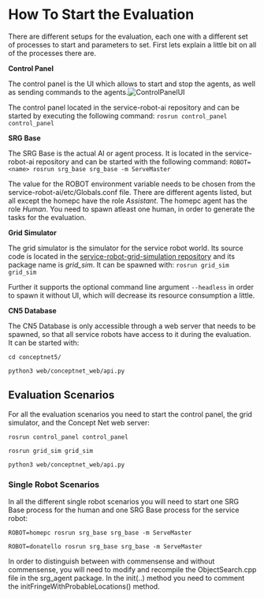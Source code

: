 # How To Start the Evaluation

There are different setups for the evaluation, each one with a different set of processes to start and parameters to set. First lets explain a little bit on all of the processes there are.

**Control Panel**

The control panel is the UI which allows to start and stop the agents, as well as sending commands to the agents.![ControlPanelUI](/home/emmeda/Thesis/srgws/src/service-robot-ai/doc/eval/img/ControlPanelUI.png)

The control panel located in the service-robot-ai repository and can be started by executing the following command: `rosrun control_panel control_panel`

**SRG Base**

The SRG Base is the actual AI or agent process. It is located in the service-robot-ai repository and can be started with the following command: `ROBOT=<name> rosrun srg_base srg_base -m ServeMaster`

The value for the ROBOT environment variable needs to be chosen from the service-robot-ai/etc/Globals.conf file. There are different agents listed, but all except the homepc have the role *Assistant*. The homepc agent has the role *Human*. You need to spawn atleast one human, in order to generate the tasks for the evaluation.

**Grid Simulator**

The grid simulator is the simulator for the service robot world. Its source code is located in the [service-robot-grid-simulation repository](https://github.com/dasys-lab/service-robot-grid-simulation) and its package name is *grid_sim*. It can be spawned with: `rosrun grid_sim grid_sim`

Further it supports the optional command line argument  `--headless` in order to spawn it without UI, which will decrease its resource consumption a little.

**CN5 Database**

The CN5 Database is only accessible through a web server that needs to be spawned, so that all service robots have access to it during the evaluation. It can be started with: 

`cd conceptnet5/`

`python3 web/conceptnet_web/api.py`

## Evaluation Scenarios

For all the evaluation scenarios you need to start the control panel, the grid simulator, and the Concept Net web server:

`rosrun control_panel control_panel `

`rosrun grid_sim grid_sim`

`python3 web/conceptnet_web/api.py`

### Single Robot Scenarios

In all the different single robot scenarios you will need to start one SRG Base process for the human and one SRG Base process for the service robot:

`ROBOT=homepc rosrun srg_base srg_base -m ServeMaster`

`ROBOT=donatello rosrun srg_base srg_base -m ServeMaster`

In order to distinguish between with commensense and without commensense, you will need to modify and recompile the ObjectSearch.cpp file in the srg_agent package. In the init(..) method you need to comment the initFringeWithProbableLocations() method.

